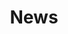 ---
seo: 
  title: BC–OA News
  description: The latest news from BC–OA
  image: placeholder.jpg
templateKey: news
title: News
---